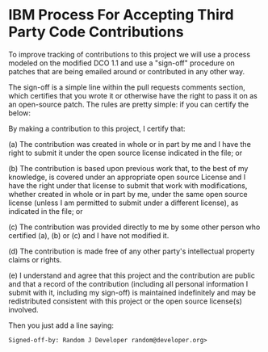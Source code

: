 # IBM Process For Accepting Third Party Code Contributions

To improve tracking of contributions to this project we will use a process modeled on the modified DCO 1.1 and use a "sign-off" procedure on patches that are being emailed around or contributed in any other way.

The sign-off is a simple line within the pull requests comments section, which certifies that you wrote it or otherwise have the right to pass it on as an open-source patch.  The rules are pretty simple: if you can certify the below:

By making a contribution to this project, I certify that:

(a) The contribution was created in whole or in part by me and I have the right to submit it under the open source license indicated in the file; or

(b) The contribution is based upon previous work that, to the best of my knowledge, is covered under an appropriate open source License and I have the right under that license to submit that work with modifications, whether created in whole or in part by me, under the same open source license (unless I am permitted to submit under a different license), as indicated in the file; or

(c) The contribution was provided directly to me by some other person who certified (a), (b) or (c) and I have not modified it.

(d) The contribution is made free of any other party's intellectual property claims or rights.

(e) I understand and agree that this project and the contribution are public and that a record of the contribution (including all personal information I submit with it, including my sign-off) is maintained indefinitely and may be redistributed consistent with this project or the open source license(s) involved.

Then you just add a line saying:

	Signed-off-by: Random J Developer random@developer.org>
